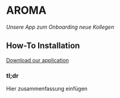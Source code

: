 # AROMA

_Unsere App zum Onboarding neue Kollegen_

## How-To Installation

<a href="itms-services://?action=download-manifest&url=https://github.com/jambit/aroma/release.plist" id="text"> Download our application</a>

### tl;dr

Hier zusammenfassung einfügen

